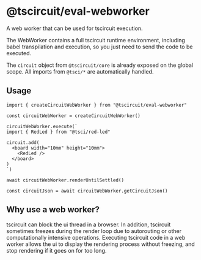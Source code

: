 # @tscircuit/eval-webworker

A web worker that can be used for tscircuit execution.

The WebWorker contains a full tscircuit runtime environment, including babel
transpilation and execution, so you just need to send the code to be executed.

The `circuit` object from `@tscircuit/core` is already exposed on the global
scope. All imports from `@tsci/*` are automatically handled.

## Usage

```tsx
import { createCircuitWebWorker } from "@tscircuit/eval-webworker"

const circuitWebWorker = createCircuitWebWorker()

circuitWebWorker.execute(`
import { RedLed } from "@tsci/red-led"

circuit.add(
  <board width="10mm" height="10mm">
    <RedLed />
  </board>
)
`)

await circuitWebWorker.renderUntilSettled()

const circuitJson = await circuitWebWorker.getCircuitJson()
```

## Why use a web worker?

tscircuit can block the ui thread in a browser. In addition, tscircuit sometimes
freezes during the render loop due to autorouting or other computationally
intensive operations. Executing tscircuit code in a web worker allows the ui
to display the rendering process without freezing, and stop rendering if it
goes on for too long.
